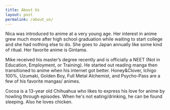 ```yaml
---
title: About Us
layout: post
permalink: /about_us/
---
```


Nica was introduced to anime at a very young age. Her interest in anime grew much more after high school graduation while waiting to start college and she had nothing else to do. She goes to Japan annually like some kind of ritual. Her favorite anime is Gintama.


Mike received his master’s degree recently and is officially a NEET (Not in Education, Employment, or Training). He started out reading manga then transitioned to anime when his internet got better. Honey&amp;Clover, Ichigo 100%, Uzumaki, Golden Boy, Full Metal Alchemist, and Psycho-Pass are a few of his favorite mangas/ animes. 

Cocoa is a 13-year old Chihuahua who likes to express his love for anime by howling through episodes. When he's not eating/drinking, he can be found sleeping. Also he loves chicken.
